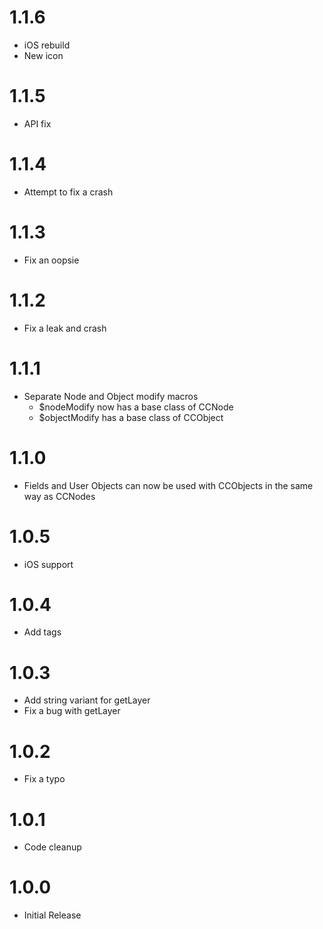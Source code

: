 # 1.1.6
- iOS rebuild
- New icon

# 1.1.5
- API fix

# 1.1.4
- Attempt to fix a crash

# 1.1.3
- Fix an oopsie

# 1.1.2
- Fix a leak and crash

# 1.1.1
- Separate Node and Object modify macros
    - $nodeModify now has a base class of CCNode
    - $objectModify has a base class of CCObject

# 1.1.0
- Fields and User Objects can now be used with CCObjects in the same way as CCNodes

# 1.0.5
- iOS support

# 1.0.4
- Add tags

# 1.0.3
- Add string variant for getLayer
- Fix a bug with getLayer

# 1.0.2
- Fix a typo

# 1.0.1
- Code cleanup

# 1.0.0
- Initial Release
